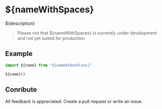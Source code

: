 # ${nameWithSpaces}

${description}

> Please not that ${nameWithSpaces} is currently under development and not yet suited for production

## Example



```js
import ${name} from "${nameAsDashCase}"

${name}()
```



## Conribute

All feedback is appreciated. Create a pull request or write an issue.
